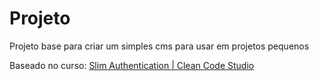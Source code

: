 # Projeto
Projeto base para criar um simples cms para usar em projetos pequenos

Baseado no curso: [Slim Authentication | Clean Code Studio](https://www.youtube.com/playlist?list=PLNuh5_K9dfQ38pmas4Y3TEEHLMRkt9qh2)